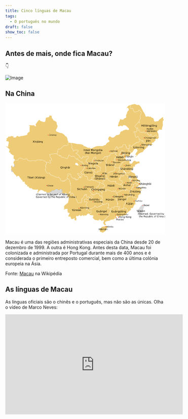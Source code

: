 ```yaml
---
title: Cinco línguas de Macau
tags:
  - O português no mundo
draft: false
show_toc: false
---
```

## Antes de mais, onde fica Macau?

<e-moji>👇</e-moji>

![Image](/img/macau_região_chinesa.png)

## Na China

![Image](/img/macau_na_china.png)

Macau é uma das regiões administrativas especiais da China desde 20 de dezembro de 1999. A outra é Hong Kong. Antes desta data, Macau foi colonizada e administrada por Portugal durante mais de 400 anos e é considerada o primeiro entreposto comercial, bem como a última colónia europeia na Ásia. 

Fonte: [Macau](https://pt.wikipedia.org/wiki/Macau) na Wikipédia

## As línguas de Macau
As línguas oficiais são o chinês e o português, mas não são as únicas. Olha o vídeo de Marco Neves: 

<iframe width="560" height="315" src="https://www.youtube.com/embed/JfW-dp4V1QA?si=vFXzBo2dfT_yilZD" title="YouTube video player" frameborder="0" allow="accelerometer; autoplay; clipboard-write; encrypted-media; gyroscope; picture-in-picture; web-share" referrerpolicy="strict-origin-when-cross-origin" allowfullscreen></iframe>
